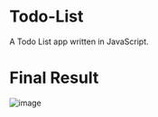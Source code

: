 # Todo-List

A Todo List app written in JavaScript.

# Final Result

![image](https://user-images.githubusercontent.com/61896414/174650478-8d10cbb3-69d1-452a-90b9-6efb1ceed3e4.png)

